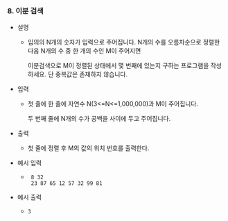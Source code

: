 ### 8. 이분 검색

- 설명
    - 임의의 N개의 숫자가 입력으로 주어집니다. N개의 수를 오름차순으로 정렬한 다음 N개의 수 중 한 개의 수인 M이 주어지면

      이분검색으로 M이 정렬된 상태에서 몇 번째에 있는지 구하는 프로그램을 작성하세요. 단 중복값은 존재하지 않습니다.

- 입력
    - 첫 줄에 한 줄에 자연수 N(3<=N<=1,000,000)과 M이 주어집니다.

      두 번째 줄에 N개의 수가 공백을 사이에 두고 주어집니다.
      
- 출력
    - 첫 줄에 정렬 후 M의 값의 위치 번호를 출력한다.

- 예시 입력
    - ```
       8 32
       23 87 65 12 57 32 99 81
      ```
    
- 예시 출력
    - ```
      3
      ```